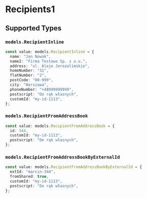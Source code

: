 # Recipients1


## Supported Types

### `models.RecipientInline`

```typescript
const value: models.RecipientInline = {
  name: "Jan Nowak",
  name2: "Firma Testowa Sp. z o.o.",
  address: "ul. Aleje Jerozolimskie",
  homeNumber: "31",
  flatNumber: "2",
  postCode: "00-999",
  city: "Warszawa",
  phoneNumber: "+48999999999",
  postscript: "Do rąk własnych",
  customId: "my-id-1113",
};
```

### `models.RecipientFromAddressBook`

```typescript
const value: models.RecipientFromAddressBook = {
  id: 344,
  customId: "my-id-1113",
  postscript: "Do rąk własnych",
};
```

### `models.RecipientFromAddressBookByExternalId`

```typescript
const value: models.RecipientFromAddressBookByExternalId = {
  extId: "marcin-344",
  fromShared: true,
  customId: "my-id-1113",
  postscript: "Do rąk własnych",
};
```


